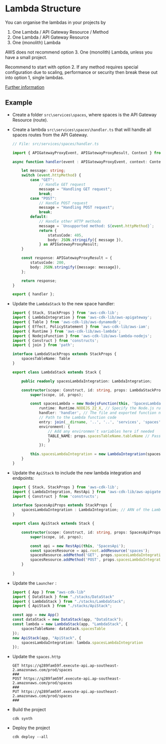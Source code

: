 # Lambda Structure

You can organise the lambdas in your projects by 

1. One Lambda / API Gateway Resource / Method 
2. One Lambda / API Gateway Resource
3. One (monolith) Lambda

AWS does not recommend option 3. One (monolith) Lambda, unless you have a small project.

Recommend to start with option 2. If any method requires special configuration due to scaling, performance or security then break these out into option 1, single lambdas. 

[Further information](https://aws.amazon.com/blogs/compute/best-practices-for-organizing-larger-serverless-applications/)

## Example

- Create a folder `src\services\spaces`, where spaces is the API Gateway Resource (route). 
- Create a lambda  `src\services\spaces\handler.ts` that will handle all spaces routes from the API Gateway.
    ```ts
    // File: src/services/spaces/handler.ts

    import { APIGatewayProxyEvent, APIGatewayProxyResult, Context } from "aws-lambda";

    async function handler(event : APIGatewayProxyEvent, context: Context) : Promise<APIGatewayProxyResult> {

        let message: string;
        switch (event.httpMethod) {
            case "GET":
                // Handle GET request
                message = "Handling GET request";
                break;
            case "POST":
                // Handle POST request
                message = "Handling POST request";
                break;
            default:
                // Handle other HTTP methods
                message = `Unsupported method: ${event.httpMethod}`;
                return {
                    statusCode: 405,
                    body: JSON.stringify({ message }),
                } as APIGatewayProxyResult;
        }

        const response: APIGatewayProxyResult = {
            statusCode: 200,
            body: JSON.stringify({message: message}),
        };

        return response;
    }

    export { handler };
    ```
- Update the `LambdaStack` to the new space handler:
    ``` ts
    import { Stack, StackProps } from 'aws-cdk-lib';
    import { LambdaIntegration } from 'aws-cdk-lib/aws-apigateway';
    import { Table } from 'aws-cdk-lib/aws-dynamodb';
    import { Effect, PolicyStatement } from 'aws-cdk-lib/aws-iam';
    import { Runtime } from 'aws-cdk-lib/aws-lambda';
    import { NodejsFunction } from 'aws-cdk-lib/aws-lambda-nodejs';
    import { Construct } from 'constructs';
    import { join } from 'path';

    interface LambdaStackProps extends StackProps {
        spacesTableName: Table
    }

    export class LambdaStack extends Stack {

        public readonly spacesLambdaIntegration: LambdaIntegration;

        constructor(scope: Construct, id: string, props: LambdaStackProps) {
            super(scope, id, props);

            const spacesLambda = new NodejsFunction(this, 'SpacesLambda', {
                runtime: Runtime.NODEJS_22_X, // Specify the Node.js runtime
                handler: 'handler', // The file and exported function name
                // Path to the Lambda function code
                entry: join(__dirname, '..', '..', 'services', 'spaces', 'handler.ts'), 
                environment: {
                    // Add any environmen`t variables here if needed
                    TABLE_NAME: props.spacesTableName.tableName // Pass the table name to the Lambda function
                    }
                });

            this.spacesLambdaIntegration = new LambdaIntegration(spacesLambda);    
        }
    }
    ```
- Update the `ApiStack` to include the new lambda integration and endpoints:
    ```ts
    import { Stack, StackProps } from 'aws-cdk-lib';
    import { LambdaIntegration, RestApi } from 'aws-cdk-lib/aws-apigateway';
    import { Construct } from 'constructs';

    interface SpacesApiProps extends StackProps {
        spacesLambdaIntegration : LambdaIntegration; // ARN of the Lambda function to integrate with
    }

    export class ApiStack extends Stack {

        constructor(scope: Construct, id: string, props: SpacesApiProps) {
            super(scope, id, props);

            const api = new RestApi(this, 'SpacesApi');
            const spacesResource = api.root.addResource('spaces');
            spacesResource.addMethod('GET', props.spacesLambdaIntegration); // GET /spaces
            spacesResource.addMethod('POST', props.spacesLambdaIntegration); // POST /spaces
        }
        
    }
    ```
- Update the `Launcher` :
    ```ts
    import { App } from "aws-cdk-lib"
    import { DataStack } from "./stacks/DataStack"
    import { LambdaStack } from "./stacks/LambdaStack";
    import { ApiStack } from "./stacks/ApiStack";

    const app = new App()
    const dataStack = new DataStack(app, "DataStack");
    const lambda = new LambdaStack(app, "LambdaStack", {
        spacesTableName: dataStack.spacesTable 
    });
    new ApiStack(app, "ApiStack", {
        spacesLambdaIntegration: lambda.spacesLambdaIntegration
    });
    ```

- Update the `spaces.http`
    ```http
    GET https://q289fam59f.execute-api.ap-southeast-2.amazonaws.com/prod/spaces
    ###
    POST https://q289fam59f.execute-api.ap-southeast-2.amazonaws.com/prod/spaces
    ###
    PUT https://q289fam59f.execute-api.ap-southeast-2.amazonaws.com/prod/spaces
    ###
    ```
* Build the project

    `cdk synth`

* Deploy the project

    `cdk deploy --all`